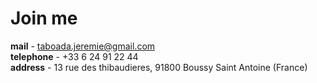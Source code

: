 
Join me
=======

<div class="business-card">

__mail__ - [taboada.jeremie@gmail.com](mailto:taboada.jeremie@gmail.com)<br>
__telephone__ - +33 6 24 91 22 44<br>
__address__ - 13 rue des thibaudieres, 91800 Boussy Saint Antoine (France)

</div>